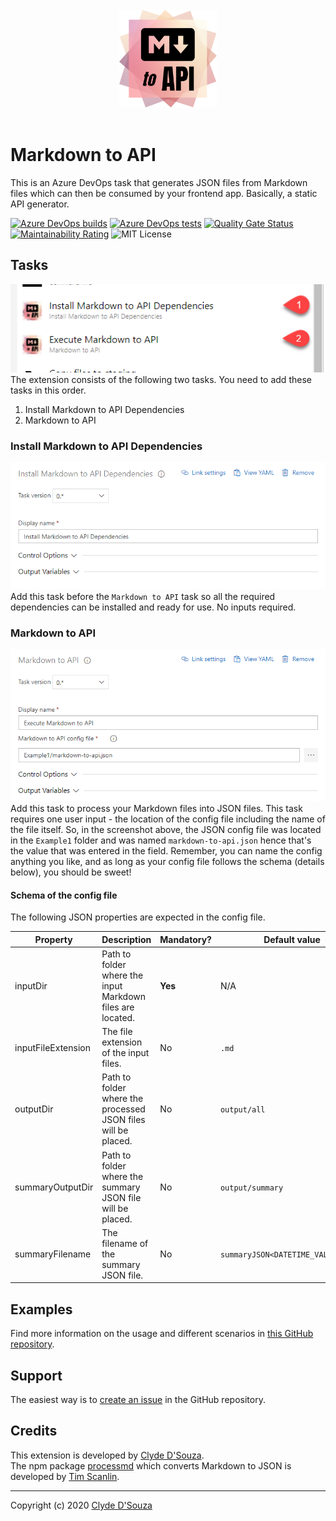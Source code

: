 <div align="center">
	<br>
	<img width="156" src="https://raw.githubusercontent.com/ClydeDz/markdown-to-api/main/images/icon.png" alt="Markdown to API Azure DevOps Task icon">
	<br>
	<br>
</div>

# Markdown to API 
This is an Azure DevOps task that generates JSON files from Markdown files which can then be consumed by your frontend app. Basically, a static API generator.  

[![Azure DevOps builds](https://img.shields.io/azure-devops/build/clydedsouza/e3d74bc0-b833-41ea-8ec1-0d74115d662a/33?logo=Azure%20DevOps)](https://clydedsouza.visualstudio.com/Markdown%20to%20API/_build) 
[![Azure DevOps tests](https://img.shields.io/azure-devops/tests/clydedsouza/Markdown%2520to%2520API/33?logo=Azure%20DevOps)](https://clydedsouza.visualstudio.com/Markdown%20to%20API/_build) 
[![Quality Gate Status](https://sonarcloud.io/api/project_badges/measure?project=ClydeDz_markdown-to-api&metric=alert_status)](https://sonarcloud.io/dashboard?id=ClydeDz_markdown-to-api) 
[![Maintainability Rating](https://sonarcloud.io/api/project_badges/measure?project=ClydeDz_markdown-to-api&metric=sqale_rating)](https://sonarcloud.io/dashboard?id=ClydeDz_markdown-to-api) 
![MIT License](https://img.shields.io/static/v1.svg?label=📜%20License&message=MIT&color=informational)     
      
## Tasks
![tasks](https://raw.githubusercontent.com/ClydeDz/markdown-to-api/main/images/markdowntoapitasks.png)   
The extension consists of the following two tasks. You need to add these tasks in this order. 
1. Install Markdown to API Dependencies   
2. Markdown to API

### Install Markdown to API Dependencies   
![tasks](https://raw.githubusercontent.com/ClydeDz/markdown-to-api/main/images/markdowntoapitasks-install.png)   
Add this task before the `Markdown to API` task so all the required dependencies can be installed and ready for use. No inputs required.    
 
### Markdown to API     
![tasks](https://raw.githubusercontent.com/ClydeDz/markdown-to-api/main/images/markdowntoapitasks-process.png)   
Add this task to process your Markdown files into JSON files. This task requires one user input - the location of the config file including the name of the file itself. So, in the screenshot above, the JSON config file was located in the `Example1` folder and was named `markdown-to-api.json` hence that's the value that was entered in the field. Remember, you can name the config anything you like, and as long as your config file follows the schema (details below), you should be sweet!  

#### Schema of the config file
The following JSON properties are expected in the config file.  
     
| Property           | Description                                                   | Mandatory? | Default value |    
|--------------------|---------------------------------------------------------------|------------|---------------|   
| inputDir           | Path to folder where the input Markdown files are located.    | **Yes**    | N/A           |   
| inputFileExtension | The file extension of the input files.                        | No         | `.md`        |    
| outputDir          | Path to folder where the processed JSON files will be placed. | No         | `output/all`  |   
| summaryOutputDir   | Path to folder where the summary JSON file will be placed.    | No         | `output/summary`  |   
| summaryFilename    | The filename of the summary JSON file.                        | No         | `summaryJSON<DATETIME_VALUE>.json`          |    

       
## Examples   
Find more information on the usage and different scenarios in [this GitHub repository](https://github.com/ClydeDz/markdown-to-api-examples).   

## Support  
The easiest way is to [create an issue](https://github.com/ClydeDz/markdown-to-api/issues/new/choose) in the GitHub repository.  

## Credits
This extension is developed by [Clyde D'Souza](https://twitter.com/clydedz).    
The npm package [processmd](https://www.npmjs.com/package/processmd) which converts Markdown to JSON is developed by [Tim Scanlin](https://github.com/tscanlin).   
     
---    
Copyright (c) 2020 [Clyde D'Souza](https://twitter.com/clydedz)